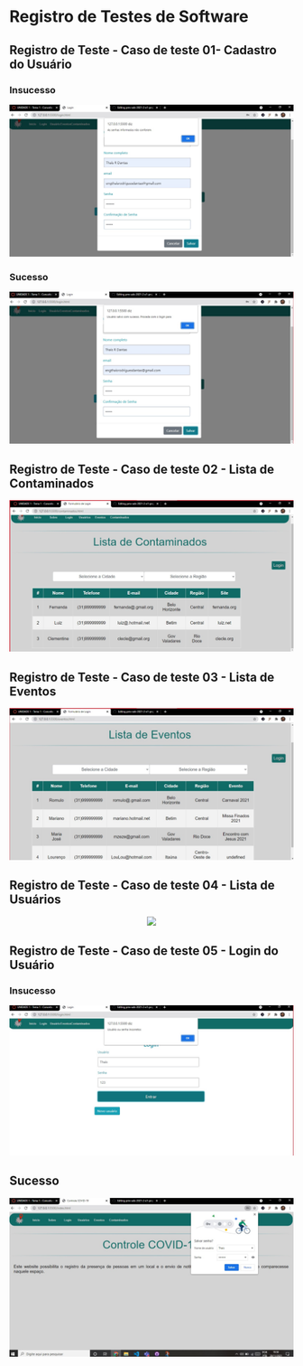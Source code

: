 # Registro de Testes de Software

## **Registro de Teste - Caso de teste 01- Cadastro do Usuário**

### Insucesso
<p align="center"><img src="https://github.com/ICEI-PUC-Minas-PMV-ADS/pmv-ads-2021-2-e1-proj-web-t5-g5-controle-contaminados/blob/main/docs/img/Teste%201%20-%20insucesso.jpg"></p>

### Sucesso
<p align="center"><img src="https://github.com/ICEI-PUC-Minas-PMV-ADS/pmv-ads-2021-2-e1-proj-web-t5-g5-controle-contaminados/blob/main/docs/img/Teste%201%20-%20sucesso.jpg"></p>


## **Registro de Teste - Caso de teste 02 - Lista de Contaminados**
<p align="center"><img src="https://github.com/ICEI-PUC-Minas-PMV-ADS/pmv-ads-2021-2-e1-proj-web-t5-g5-controle-contaminados/blob/main/docs/img/Teste%202%20-%20Contaminados.jpg"></p>


## **Registro de Teste - Caso de teste 03 - Lista de Eventos**
<p align="center"><img src="https://github.com/ICEI-PUC-Minas-PMV-ADS/pmv-ads-2021-2-e1-proj-web-t5-g5-controle-contaminados/blob/main/docs/img/Teste%203%20-%20Eventos.jpg"></p>



## **Registro de Teste - Caso de teste 04 - Lista de Usuários**
<p align="center"><img src="https://github.com/ICEI-PUC-Minas-PMV-ADS/pmv-ads-2021-2-e1-proj-web-t5-g5-controle-contaminados/blob/main/docs/img/Teste%204%20-%20Usu%C3%A1rio.jpg"></p>



## **Registro de Teste - Caso de teste 05 - Login do Usuário**
### Insucesso
<p align="center"><img src="https://github.com/ICEI-PUC-Minas-PMV-ADS/pmv-ads-2021-2-e1-proj-web-t5-g5-controle-contaminados/blob/main/docs/img/Login%20-%20insucesso.jpg"></p>

## Sucesso
<p align="center"><img src="https://github.com/ICEI-PUC-Minas-PMV-ADS/pmv-ads-2021-2-e1-proj-web-t5-g5-controle-contaminados/blob/main/docs/img/Login%20-%20sucesso.jpg"></p>









 
